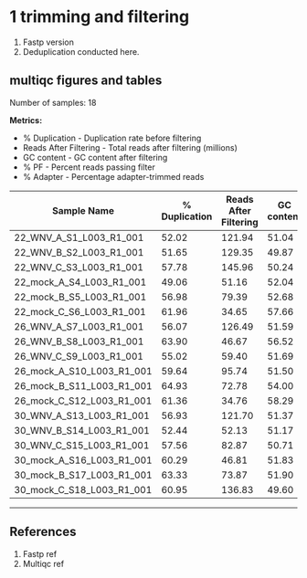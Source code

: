 # 1 trimming and filtering
1. Fastp version 
2. Deduplication conducted here. 

## multiqc figures and tables

Number of samples: 18

**Metrics:**
- % Duplication - Duplication rate before filtering
- Reads After Filtering - Total reads after filtering (millions)
- GC content - GC content after filtering
- % PF - Percent reads passing filter
- % Adapter - Percentage adapter-trimmed reads

|Sample Name|% Duplication|Reads After Filtering|GC content|% PF|% Adapter|
|---|---|---|---|---|---|
|22_WNV_A_S1_L003_R1_001|52.02|121.94|51.04|98.85|54.77|
|22_WNV_B_S2_L003_R1_001|51.65|129.35|49.87|98.81|53.87|
|22_WNV_C_S3_L003_R1_001|57.78|145.96|50.24|98.80|45.31|
|22_mock_A_S4_L003_R1_001|49.06|51.16|52.04|98.90|60.76|
|22_mock_B_S5_L003_R1_001|56.98|79.39|52.68|98.75|45.11|
|22_mock_C_S6_L003_R1_001|61.96|34.65|57.66|98.56|32.31|
|26_WNV_A_S7_L003_R1_001|56.07|126.49|51.59|98.89|42.44|
|26_WNV_B_S8_L003_R1_001|63.90|46.67|56.52|98.57|34.81|
|26_WNV_C_S9_L003_R1_001|55.02|59.40|51.69|99.10|47.60|
|26_mock_A_S10_L003_R1_001|59.64|95.74|51.50|98.94|47.37|
|26_mock_B_S11_L003_R1_001|64.93|72.78|54.00|98.74|38.66|
|26_mock_C_S12_L003_R1_001|61.36|34.76|58.29|98.49|30.84|
|30_WNV_A_S13_L003_R1_001|56.93|121.70|51.37|98.71|51.53|
|30_WNV_B_S14_L003_R1_001|52.44|52.13|51.17|99.00|57.05|
|30_WNV_C_S15_L003_R1_001|57.56|82.87|50.71|98.95|54.34|
|30_mock_A_S16_L003_R1_001|60.29|46.81|51.83|98.77|45.36|
|30_mock_B_S17_L003_R1_001|63.33|73.87|51.90|98.83|48.93|
|30_mock_C_S18_L003_R1_001|60.95|136.83|49.60|98.93|50.30|

----------------------




## References

1. Fastp ref
2. Multiqc ref

